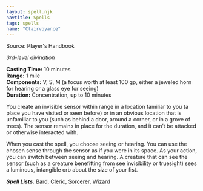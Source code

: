 ```yaml
---
layout: spell.njk
navtitle: Spells
tags: spells
name: "Clairvoyance"
---
```

Source: Player's Handbook

_3rd-level divination_

**Casting Time:** 10 minutes  
**Range:** 1 mile  
**Components:** V, S, M (a focus worth at least 100 gp, either a jeweled horn for hearing or a glass eye for seeing)  
**Duration:** Concentration, up to 10 minutes

You create an invisible sensor within range in a location familiar to you (a place you have visited or seen before) or in an obvious location that is unfamiliar to you (such as behind a door, around a corner, or in a grove of trees). The sensor remains in place for the duration, and it can’t be attacked or otherwise interacted with.

When you cast the spell, you choose seeing or hearing. You can use the chosen sense through the sensor as if you were in its space. As your action, you can switch between seeing and hearing. A creature that can see the sensor (such as a creature benefitting from see invisibility or truesight) sees a luminous, intangible orb about the size of your fist.

**_Spell Lists._** [Bard](http://dnd5e.wikidot.com/spells:bard), [Cleric](http://dnd5e.wikidot.com/spells:cleric), [Sorcerer](http://dnd5e.wikidot.com/spells:sorcerer), [Wizard](http://dnd5e.wikidot.com/spells:wizard)
